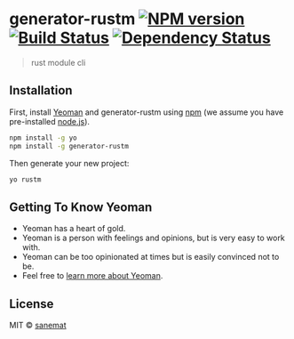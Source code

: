 # generator-rustm [![NPM version][npm-image]][npm-url] [![Build Status][travis-image]][travis-url] [![Dependency Status][daviddm-image]][daviddm-url]
> rust module cli

## Installation

First, install [Yeoman](http://yeoman.io) and generator-rustm using [npm](https://www.npmjs.com/) (we assume you have pre-installed [node.js](https://nodejs.org/)).

```bash
npm install -g yo
npm install -g generator-rustm
```

Then generate your new project:

```bash
yo rustm
```

## Getting To Know Yeoman

 * Yeoman has a heart of gold.
 * Yeoman is a person with feelings and opinions, but is very easy to work with.
 * Yeoman can be too opinionated at times but is easily convinced not to be.
 * Feel free to [learn more about Yeoman](http://yeoman.io/).

## License

MIT © [sanemat](http://sane.jp)


[npm-image]: https://badge.fury.io/js/generator-rustm.svg
[npm-url]: https://npmjs.org/package/generator-rustm
[travis-image]: https://travis-ci.org/pandawing/generator-rustm.svg?branch=master
[travis-url]: https://travis-ci.org/pandawing/generator-rustm
[daviddm-image]: https://david-dm.org/pandawing/generator-rustm.svg?theme=shields.io
[daviddm-url]: https://david-dm.org/pandawing/generator-rustm
